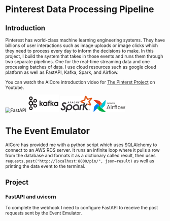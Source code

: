# Pinterest Data Processing Pipeline
## Introduction

Pinterest has world-class machine learning engineering systems. They have billions of user interactions such as image uploads or image clicks which they need to process every day to inform the decisions to make. In this project, I build the system that takes in those events and runs them through two separate pipelines. One for the real-time streaming data and one processing batches of data. I use cloud resources such as google cloud platform as well as FastAPI, Kafka, Spark, and Airflow. 

You can watch the AICore introduction video for [The Pinterst Project](https://youtu.be/f8VNs1pmhb0) on Youtube.

<img src="https://fastapi.tiangolo.com/img/logo-margin/logo-teal.png" alt="FastAPI" width="100"/>
<img src="pictures/kafka_highres.png" alt="Kafka" width="100"/>
<img src="pictures/Apache_Spark_logo.svg.png" alt="Spark" width="100"/>
<img src="pictures/AirflowLogo.png" alt="Airflow" width="100"/>

# The Event Emulator

AICore has provided me with a python script which uses SQLAlchemy to connect to an AWS RDS server. It runs an infinite loop where it pulls a row from the database and formats it as a dictionary called result, then uses `requests.post("http://localhost:8000/pin/", json=result)` as well as printing the data event to the terminal. 

## Project 

### FastAPI and uvicorn 
To complete the webhook I need to configure FastAPI to receive the post requests sent by the Event Emulator. 